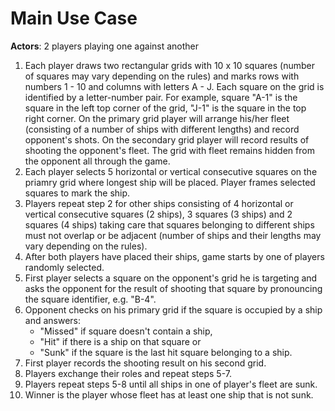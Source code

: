 # Main Use Case

**Actors**: 2 players playing one against another
1.	Each player draws two rectangular  grids with 10 x 10 squares (number of squares may vary depending on the rules) and marks rows with numbers 1 - 10 and columns with letters A - J. Each square on the grid is identified by a letter-number pair. For example, square "A-1" is the square in the left top corner of the grid, "J-1" is the square in the top right corner. On the primary grid player will arrange his/her fleet (consisting of a number of ships with different lengths) and record opponent's shots. On the secondary grid player will record results of shooting the opponent's fleet. The grid with fleet remains hidden from the opponent all through the game.
2.	Each player selects 5 horizontal or vertical consecutive squares on the priamry grid where longest ship will be placed. Player frames selected squares to mark the ship.
3.	Players repeat step 2 for other ships consisting of 4 horizontal or vertical consecutive squares (2 ships), 3 squares (3 ships) and 2 squares (4 ships) taking care that squares belonging to different ships must not overlap or be adjacent (number of ships and their lengths may vary depending on the rules).
4.	After both players have placed their ships, game starts by one of players randomly selected.
5.	First player selects a square on the opponent's grid he is targeting and asks the opponent for the result of shooting that square by pronouncing the square identifier, e.g. "B-4".
6.	Opponent checks on his primary grid if the square is occupied by a ship and answers:
    * "Missed" if square doesn't contain a ship,
    * "Hit" if there is a ship on that square or
    * "Sunk" if the square is the last hit square belonging to a ship.
7.	First player records the shooting result on his second grid.
8.	Players exchange their roles and repeat steps 5-7.
9.	Players repeat steps 5-8 until all ships in one of player's fleet are sunk.
10.	Winner is the player whose fleet has at least one ship that is not sunk.

